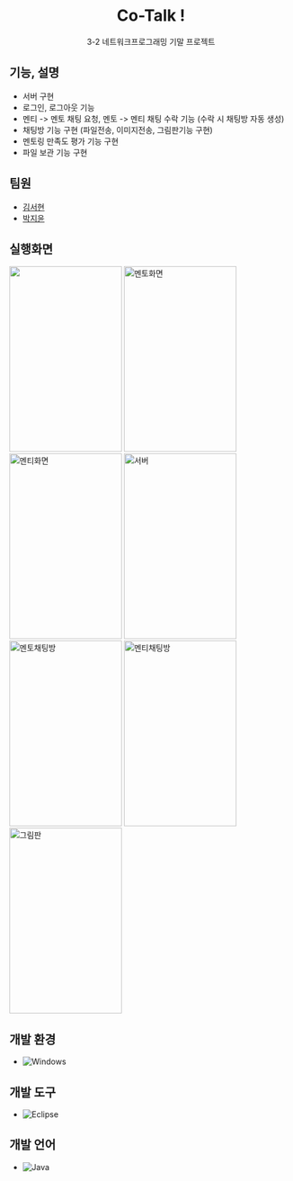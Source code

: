 <div align = "center"> <h1> Co-Talk ! </h1>  </div>
 <p align="center"> 3-2 네트워크프로그래밍 기말 프로젝트 <br> 


</p>



## 기능, 설명
- 서버 구현
- 로그인, 로그아웃 기능
- 멘티 -> 멘토 채팅 요청, 멘토 -> 멘티 채팅 수락 기능 (수락 시 채팅방 자동 생성)
- 채팅방 기능 구현 (파일전송, 이미지전송, 그림판기능 구현)
- 멘토링 만족도 평가 기능 구현
- 파일 보관 기능 구현

## 팀원
- [김서현](https://github.com/akrxso)
- [박지윤](https://github.com/zzizi6)

## 실행화면
<img src="https://github.com/zzizi6/CoTalk/assets/130573661/b0070edd-a15a-4fd6-b024-74428caf6a80" width="200" height="330">
<img alt="멘토화면" src="https://github.com/zzizi6/CoTalk/assets/130573661/2a640806-d8ec-44c3-804f-e854638b4d29" width="200" height="330">
<img alt="멘티화면" src="https://github.com/zzizi6/CoTalk/assets/130573661/066e1650-91ac-4d76-be79-615f4ebadb1d" width="200" height="330">
<img alt="서버" src="https://github.com/zzizi6/CoTalk/assets/130573661/167512e9-de47-459f-b75c-e445131bd6f5" width="200" height="330">
<img alt="멘토채팅방" src="https://github.com/zzizi6/CoTalk/assets/130573661/ee62d12b-df90-4408-9fdb-1a8a024c3121" width="200" height="330">
<img alt="멘티채팅방" src="https://github.com/zzizi6/CoTalk/assets/130573661/f6fb373c-136b-4f68-802f-40c37a49f5b9" width="200" height="330">
<img alt="그림판" src="https://github.com/zzizi6/CoTalk/assets/130573661/f265a87e-213b-4c4d-a21f-e418e9f3d0b3" width="200" height="330">


## 개발 환경
- ![Windows](https://img.shields.io/badge/OS-Windows-blue)

## 개발 도구
- ![Eclipse](https://img.shields.io/badge/IDE-Eclipse-blue?logo=Eclipse)

## 개발 언어
- ![Java](https://img.shields.io/badge/Language-Java-blue?logo=Java)
